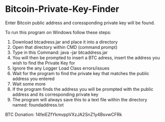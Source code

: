 # Bitcoin-Private-Key-Finder
Enter Bitcoin public address and coressponding private key will be found.


To run this program on Windows follow these steps:

1. Download btcadress.jar and place it into a directory
2. Open that directory within CMD (command prompt)
3. Type in this Command:  java -jar btcaddress.jar
4. You will then be prompted to insert a BTC adress, insert the address you wish to find the Private Key for
5. Ignore the any Logger Load Class errors/issues
6. Wait for the program to find the private key that matches the public address you entered
7. Wait some more
8. If the program finds the address you will be prompted with the public address and its corresponding private key
9. The program will always save this to a text file within the directory named: foundaddress.txt














BTC Donation: 14feiEZfYkmvppVXzJA2SnZ1y4BsvwCFRk
